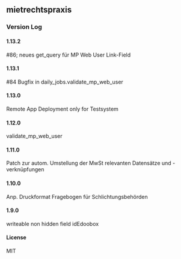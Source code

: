 ## mietrechtspraxis

### Version Log
#### 1.13.2
#86; neues get_query für MP Web User Link-Field
#### 1.13.1
#84 Bugfix in daily_jobs.validate_mp_web_user
#### 1.13.0
Remote App Deployment only for Testsystem
#### 1.12.0
validate_mp_web_user
#### 1.11.0
Patch zur autom. Umstellung der MwSt relevanten Datensätze und -verknüpfungen
#### 1.10.0
Anp. Druckformat Fragebogen für Schlichtungsbehörden
#### 1.9.0
writeable non hidden field idEdoobox

#### License

MIT
